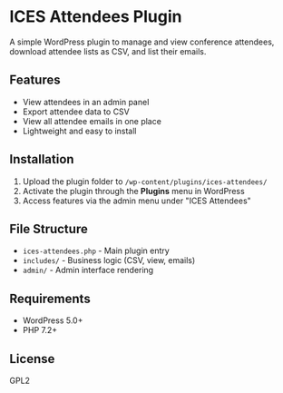 # ICES Attendees Plugin

A simple WordPress plugin to manage and view conference attendees, download attendee lists as CSV, and list their emails.

## Features

- View attendees in an admin panel
- Export attendee data to CSV
- View all attendee emails in one place
- Lightweight and easy to install

## Installation

1. Upload the plugin folder to `/wp-content/plugins/ices-attendees/`
2. Activate the plugin through the **Plugins** menu in WordPress
3. Access features via the admin menu under "ICES Attendees"

## File Structure

- `ices-attendees.php` - Main plugin entry
- `includes/` - Business logic (CSV, view, emails)
- `admin/` - Admin interface rendering

## Requirements

- WordPress 5.0+
- PHP 7.2+

## License

GPL2
 